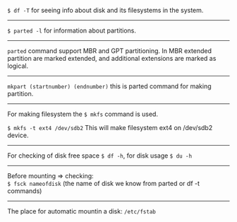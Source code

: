 `$ df -T` for seeing info about disk and its filesystems in the system. 

---------

`$ parted -l` for information about partitions.

------

`parted` command support MBR and GPT partitioning. 
In MBR extended partition are marked extended, and additional extensions are marked as logical. 

--------

`mkpart (startnumber) (endnumber)` this is parted command for making partition.

-------
For making filesystem the `$ mkfs` command is used. 

`$ mkfs -t ext4 /dev/sdb2` This will make filesystem ext4 on /dev/sdb2 device.

----

For checking of disk free space `$ df -h`, for disk usage `$ du -h`

----
Before mounting => checking:\
`$ fsck nameofdisk` (the name of disk we know from parted or df -t commands)

----

The place for automatic mountin a disk: 
`/etc/fstab`